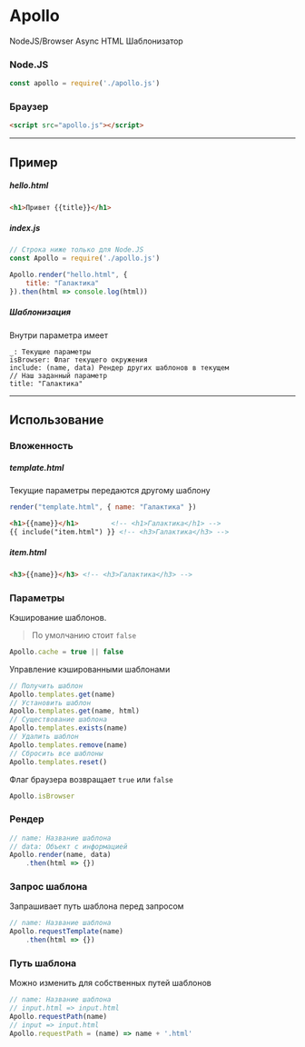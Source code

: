 # Apollo
NodeJS/Browser Async HTML Шаблонизатор

### Node.JS
```js
const apollo = require('./apollo.js')
```
### Браузер
```html
<script src="apollo.js"></script>
```

--------------------
## Пример
##### hello.html

```html
<h1>Привет {{title}}</h1>
```
##### index.js

```js
// Строка ниже только для Node.JS
const Apollo = require('./apollo.js')

Apollo.render("hello.html", {
    title: "Галактика"
}).then(html => console.log(html))
```

##### Шаблонизация
Внутри параметра имеет
```
_: Текущие параметры
isBrowser: Флаг текущего окружения 
include: (name, data) Рендер других шаблонов в текущем
// Наш заданный параметр
title: "Галактика" 
```

--------------------
## Использование
### Вложенность
##### template.html
Текущие параметры передаются другому шаблону
```js
render("template.html", { name: "Галактика" })
```
```html
<h1>{{name}}</h1> 		 <!-- <h1>Галактика</h1> -->
{{ include("item.html") }} <!-- <h3>Галактика</h3> -->
```
##### item.html
```html
<h3>{{name}}</h3> <!-- <h3>Галактика</h3> -->
```

### Параметры
Кэширование шаблонов. 
>По умолчанию стоит `false`

```js
Apollo.cache = true || false
```
Управление кэшированными шаблонами
```js
// Получить шаблон
Apollo.templates.get(name)
// Установить шаблон
Apollo.templates.get(name, html)
// Существование шаблона
Apollo.templates.exists(name)
// Удалить шаблон
Apollo.templates.remove(name)
// Сбросить все шаблоны
Apollo.templates.reset()
```
Флаг браузера возвращает `true` или `false`
```js
Apollo.isBrowser 
```
### Рендер
```js
// name: Название шаблона
// data: Объект с информацией
Apollo.render(name, data)
	.then(html => {})
```
### Запрос шаблона
Запрашивает путь шаблона перед запросом
```js
// name: Название шаблона
Apollo.requestTemplate(name)
	.then(html => {})
```
### Путь шаблона
Можно изменить для собственных путей шаблонов
```js
// name: Название шаблона
// input.html => input.html
Apollo.requestPath(name)
// input => input.html
Apollo.requestPath = (name) => name + '.html'
```